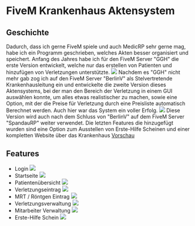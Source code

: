 # FiveM Krankenhaus Aktensystem
## Geschichte
Dadurch, dass ich gerne FiveM spiele und auch MedicRP sehr gerne mag, habe ich ein Programm geschrieben, welches Akten besser organisiert und speichert. Anfang des Jahres habe ich für den FiveM Server "GGH" die erste Version entwickelt, welche nur das erstellen von Patienten und hinzufügen von Verletzungen unterstützte.
![](https://themarcraft.de/images/aktensystem/v1.png)
Nachdem es "GGH" nicht mehr gab zog ich auf den FiveM Server "BerlinV" als Stelvertretende Krankenhausleitung ein und entwickelte die zweite Version dieses Aktensystems, bei der man den Bereich der Verletzung in einem GUI auswählen konnte, um alles etwas realistischer zu machen, sowie eine Option, mit der die Preise für Verletzung durch eine Preisliste automatisch Berechnet werden. Auch hier war das System ein voller Erfolg.
![](https://themarcraft.de/images/aktensystem/verletzung.png)
Diese Version wird auch nach dem Schluss von "BerlinV" auf dem FiveM Server "SpandauRP" weiter verwendet. Die letzten Features die hinzugefügt wurden sind eine Option zum Ausstellen von Erste-Hilfe Scheinen und einer kompletten Website über das Krankenhaus [Vorschau](https://kh.tmcz.de)

## Features
* Login
![](https://themarcraft.de/images/aktensystem/login.png)
* Startseite
![](https://themarcraft.de/images/aktensystem/home.png)
* Patientenübersicht
![](https://themarcraft.de/images/aktensystem/akten.png)
* Verletzungseintrag
![](https://themarcraft.de/images/aktensystem/verletzung.png)
* MRT / Röntgen Eintrag
![](https://themarcraft.de/images/aktensystem/mrt.png)
* Verletzungsverwaltung
![](https://themarcraft.de/images/aktensystem/verletzungen.png)
* Mitarbeiter Verwaltung
![](https://themarcraft.de/images/aktensystem/mitarbeiter.png)
* Erste-Hilfe Schein
![](https://themarcraft.de/images/aktensystem/ehschein.png)
